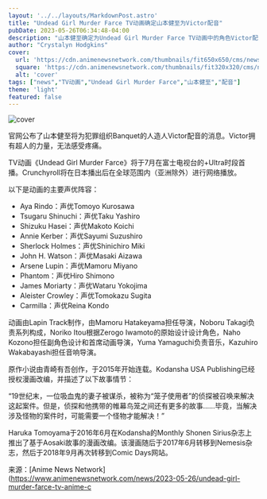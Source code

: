 ```yaml
---
layout: '../../layouts/MarkdownPost.astro'
title: "Undead Girl Murder Farce TV动画确定山本健至为Victor配音"
pubDate: 2023-05-26T06:34:48-04:00
description: "山本健至确定为Undead Girl Murder Farce TV动画中的角色Victor配音。"
author: "Crystalyn Hodgkins"
cover:
  url: 'https://cdn.animenewsnetwork.com/thumbnails/fit650x650/cms/news.6/198475/victor1.jpeg'
  square: 'https://cdn.animenewsnetwork.com/thumbnails/fit320x320/cms/news.6/198475/victor1.jpeg'
  alt: 'cover'
tags: ["news","TV动画","Undead Girl Murder Farce","山本健至","配音"]
theme: 'light'
featured: false
---
```


![cover](https://cdn.animenewsnetwork.com/thumbnails/fit650x650/cms/news.6/198475/victor1.jpeg)

官网公布了山本健至将为犯罪组织Banquet的人造人Victor配音的消息。Victor拥有超人的力量，无法感受疼痛。

TV动画《Undead Girl Murder Farce》将于7月在富士电视台的+Ultra时段首播。Crunchyroll将在日本播出后在全球范围内（亚洲除外）进行网络播放。

以下是动画的主要声优阵容：

- Aya Rindo：声优Tomoyo Kurosawa
- Tsugaru Shinuchi：声优Taku Yashiro
- Shizuku Hasei：声优Makoto Koichi
- Annie Kerber：声优Sayumi Suzushiro
- Sherlock Holmes：声优Shinichiro Miki
- John H. Watson：声优Masaki Aizawa
- Arsene Lupin：声优Mamoru Miyano
- Phantom：声优Hiro Shimono
- James Moriarty：声优Wataru Yokojima
- Aleister Crowley：声优Tomokazu Sugita
- Carmilla：声优Reina Kondo

动画由Lapin Track制作，由Mamoru Hatakeyama担任导演，Noboru Takagi负责系列构成，Noriko Itou根据Zerogo Iwamoto的原始设计设计角色，Naho Kozono担任副角色设计和首席动画导演，Yuma Yamaguchi负责音乐，Kazuhiro Wakabayashi担任音响导演。

原作小说由青崎有吾创作，于2015年开始连载。Kodansha USA Publishing已经授权漫画改编，并描述了以下故事情节：

“19世纪末，一位吸血鬼的妻子被谋杀，被称为“笼子使用者”的侦探被召唤来解决这起案件。但是，侦探和他携带的帷幕鸟笼之间还有更多的故事……毕竟，当解决涉及怪物的案件时，可能需要一个怪物才能解决！”

Haruka Tomoyama于2016年6月在Kodansha的Monthly Shonen Sirius杂志上推出了基于Aosaki故事的漫画改编。该漫画随后于2017年6月转移到Nemesis杂志，然后于2018年9月再次转移到Comic Days网站。

来源：[Anime News Network](https://www.animenewsnetwork.com/news/2023-05-26/undead-girl-murder-farce-tv-anime-c